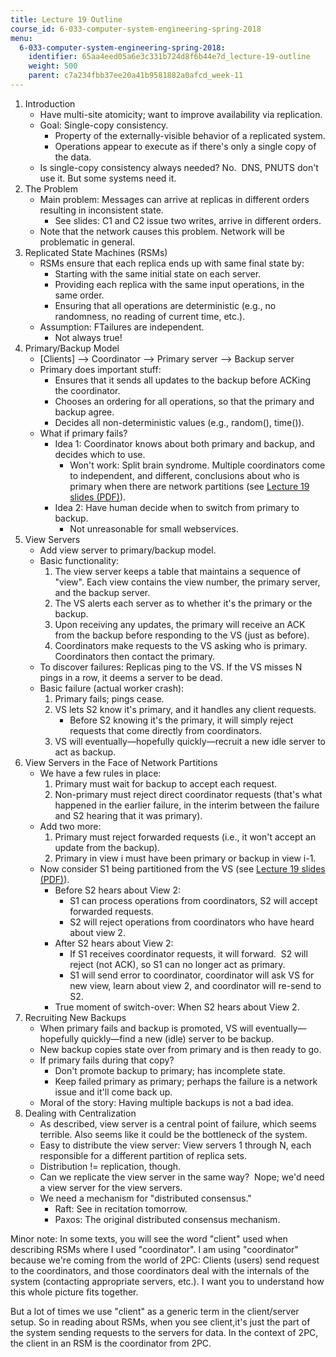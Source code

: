```yaml
---
title: Lecture 19 Outline
course_id: 6-033-computer-system-engineering-spring-2018
menu:
  6-033-computer-system-engineering-spring-2018:
    identifier: 65aa4eed05a6e3c331b724d8f6b44e7d_lecture-19-outline
    weight: 500
    parent: c7a234fbb37ee20a41b9581882a0afcd_week-11
---
```

1.  Introduction
    *   Have multi-site atomicity; want to improve availability via replication.
    *   Goal: Single-copy consistency.
        *   Property of the externally-visible behavior of a replicated system.
        *   Operations appear to execute as if there's only a single copy of the data.
    *   Is single-copy consistency always needed? No.  DNS, PNUTS don't use it. But some systems need it.
2.  The Problem
    *   Main problem: Messages can arrive at replicas in different orders resulting in inconsistent state.
        *   See slides: C1 and C2 issue two writes, arrive in different orders.
    *   Note that the network causes this problem. Network will be problematic in general.
3.  Replicated State Machines (RSMs)
    *   RSMs ensure that each replica ends up with same final state by:
        *   Starting with the same initial state on each server.
        *   Providing each replica with the same input operations, in the same order.
        *   Ensuring that all operations are deterministic (e.g., no randomness, no reading of current time, etc.).
    *   Assumption: FTailures are independent.
        *   Not always true!
4.  Primary/Backup Model
    *   \[Clients\] --> Coordinator --> Primary server --> Backup server
    *   Primary does important stuff:
        *   Ensures that it sends all updates to the backup before ACKing the coordinator.
        *   Chooses an ordering for all operations, so that the primary and backup agree.
        *   Decides all non-deterministic values (e.g., random(), time()).
    *   What if primary fails?
        *   Idea 1: Coordinator knows about both primary and backup, and decides which to use.
            *   Won't work: Split brain syndrome. Multiple coordinators come to independent, and different, conclusions about who is primary when there are network partitions (see [Lecture 19 slides (PDF)](https://open-learning-course-data.s3.amazonaws.com/6-033-computer-system-engineering-spring-2018/f45114b12a920d47c39c6a05bcff1d93_MIT6_033S18lec19.pdf)).
        *   Idea 2: Have human decide when to switch from primary to backup.
            *   Not unreasonable for small webservices.
5.  View Servers
    *   Add view server to primary/backup model.
    *   Basic functionality:
        1.  The view server keeps a table that maintains a sequence of "view". Each view contains the view number, the primary server, and the backup server.
        2.  The VS alerts each server as to whether it's the primary or the backup.
        3.  Upon receiving any updates, the primary will receive an ACK from the backup before responding to the VS (just as before).
        4.  Coordinators make requests to the VS asking who is primary. Coordinators then contact the primary.
    *   To discover failures: Replicas ping to the VS. If the VS misses N pings in a row, it deems a server to be dead.
    *   Basic failure (actual worker crash):
        1.  Primary fails; pings cease.
        2.  VS lets S2 know it's primary, and it handles any client requests.
            *   Before S2 knowing it's the primary, it will simply reject requests that come directly from coordinators.
        3.  VS will eventually—hopefully quickly—recruit a new idle server to act as backup.
6.  View Servers in the Face of Network Partitions
    *   We have a few rules in place:
        1.  Primary must wait for backup to accept each request.
        2.  Non-primary must reject direct coordinator requests (that's what happened in the earlier failure, in the interim between the failure and S2 hearing that it was primary).
    *   Add two more:
        1.  Primary must reject forwarded requests (i.e., it won't accept an update from the backup).
        2.  Primary in view i must have been primary or backup in view i-1.
    *   Now consider S1 being partitioned from the VS (see [Lecture 19 slides (PDF)](https://open-learning-course-data.s3.amazonaws.com/6-033-computer-system-engineering-spring-2018/f45114b12a920d47c39c6a05bcff1d93_MIT6_033S18lec19.pdf)).
        *   Before S2 hears about View 2:
            *   S1 can process operations from coordinators, S2 will accept forwarded requests.
            *   S2 will reject operations from coordinators who have heard about view 2.
        *   After S2 hears about View 2:
            *   If S1 receives coordinator requests, it will forward.  S2 will reject (not ACK), so S1 can no longer act as primary.
            *   S1 will send error to coordinator, coordinator will ask VS for new view, learn about view 2, and coordinator will re-send to S2.
        *   True moment of switch-over: When S2 hears about View 2.
7.  Recruiting New Backups
    *   When primary fails and backup is promoted, VS will eventually—hopefully quickly—find a new (idle) server to be backup.
    *   New backup copies state over from primary and is then ready to go.
    *   If primary fails during that copy?
        *   Don't promote backup to primary; has incomplete state.
        *   Keep failed primary as primary; perhaps the failure is a network issue and it'll come back up.
    *   Moral of the story: Having multiple backups is not a bad idea.
8.  Dealing with Centralization
    *   As described, view server is a central point of failure, which seems terrible. Also seems like it could be the bottleneck of the system.
    *   Easy to distribute the view server: View servers 1 through N, each responsible for a different partition of replica sets.
    *   Distribution != replication, though.
    *   Can we replicate the view server in the same way?  Nope; we'd need a view server for the view servers.
    *   We need a mechanism for "distributed consensus."
        *   Raft: See in recitation tomorrow.
        *   Paxos: The original distributed consensus mechanism.

Minor note: In some texts, you will see the word "client" used when describing RSMs where I used "coordinator". I am using "coordinator" because we're coming from the world of 2PC: Clients (users) send request to the coordinators, and those coordinators deal with the internals of the system (contacting appropriate servers, etc.). I want you to understand how this whole picture fits together.

But a lot of times we use "client" as a generic term in the client/server setup. So in reading about RSMs, when you see client,it's just the part of the system sending requests to the servers for data. In the context of 2PC, the client in an RSM is the coordinator from 2PC.